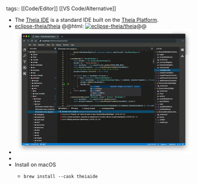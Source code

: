 tags:: [[Code/Editor]] [[VS Code/Alternative]]

- The [Theia IDE](https://theia-ide.org/#theiaide) is a standard IDE built on the [Theia Platform](https://theia-ide.org/).
- [eclipse-theia/theia](https://github.com/eclipse-theia/theia)
  @@html: <a href="https://github.com/eclipse-theia/theia/"><img src="https://github-readme-stats-astronomer.vercel.app/api/pin/?username=eclipse-theia&repo=theia&theme=tokyonight" alt="eclipse-theia/theia"/></a>@@
- ![Theia IDE Demo](https://raw.githubusercontent.com/eclipse-theia/theia/master/doc/images/theia-screenshot.png)
-
- Install on macOS
	- ```shell
	  brew install --cask theiaide
	  ```